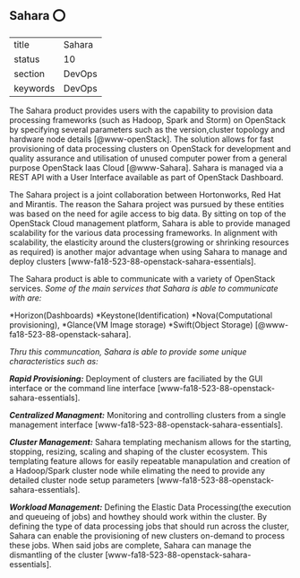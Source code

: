 ## Sahara :o:


|          |            |
| -------- | ---------- |
| title    | Sahara     | 
| status   | 10         |
| section  | DevOps     |
| keywords | DevOps     |



The Sahara product provides users with the capability to provision
data processing frameworks (such as Hadoop, Spark and Storm) on
OpenStack by specifying several parameters such as the version,cluster
topology and hardware node details [@www-openStack]. The solution
allows for fast provisioning of data processing clusters on OpenStack
for development and quality assurance and utilisation of unused
computer power from a general purpose OpenStack Iaas
Cloud [@www-Sahara].  Sahara is managed via a REST API with a User
Interface available as part of OpenStack Dashboard.

The Sahara project is a joint collaboration between Hortonworks, Red Hat 
and Mirantis. The reason the Sahara project was pursued by these entities 
was based on the need for agile access to big data. By sitting on top of the 
OpenStack Cloud management platform, Sahara is able to provide managed 
scalability for the various data processing frameworks. In alignment with 
scalability, the elasticity around the clusters(growing or shrinking resources 
as required) is another major advantage when using Sahara to manage and 
deploy clusters [www-fa18-523-88-openstack-sahara-essentials].

The Sahara product is able to communicate with a variety of OpenStack services. 
_Some of the main services that Sahara is able to communicate with are:_

*Horizon(Dashboards)
*Keystone(Identification)
*Nova(Computational provisioning), 
*Glance(VM Image storage)
*Swift(Object Storage) [@www-fa18-523-88-openstack-sahara].

_Thru this communcation, Sahara is able to provide some unique characteristics such as:_

_**Rapid Provisioning:**_ Deployment of clusters are faciliated by the GUI interface or the 
command line interface [www-fa18-523-88-openstack-sahara-essentials].

_**Centralized Managment:**_ Monitoring and controlling clusters from a single management
interface [www-fa18-523-88-openstack-sahara-essentials].

_**Cluster Management:**_ Sahara templating mechanism allows for the starting, stopping, resizing,
scaling and shaping of the cluster ecosystem. This templating feature allows for easily repeatable 
manapulation and creation of a Hadoop/Spark cluster node while elimating the need to provide any
detailed cluster node setup parameters [www-fa18-523-88-openstack-sahara-essentials].

_**Workload Management:**_ Defining the Elastic Data Processing(the execution and queueing 
of jobs) and howthey should work within the cluster. By defining the type of data 
processing jobs that should run across the cluster, Sahara can enable the provisioning
of new clusters on-demand to process these jobs. When said jobs are complete, Sahara can manage
the dismantling of the cluster [www-fa18-523-88-openstack-sahara-essentials].


